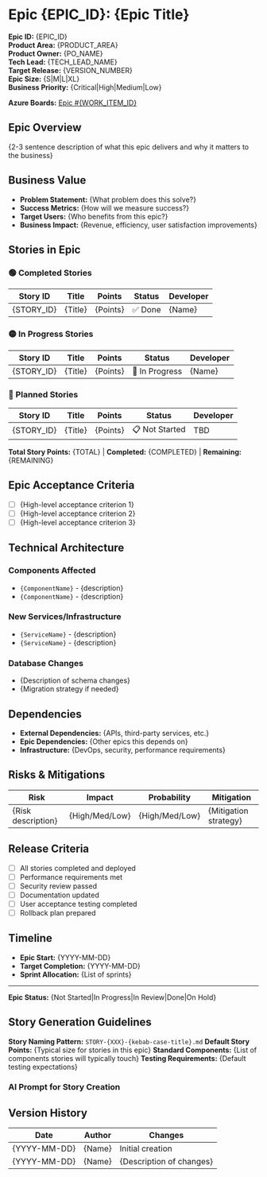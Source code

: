 # Epic {EPIC_ID}: {Epic Title}


**Epic ID:** {EPIC_ID}  
**Product Area:** {PRODUCT_AREA}  
**Product Owner:** {PO_NAME}  
**Tech Lead:** {TECH_LEAD_NAME}  
**Target Release:** {VERSION_NUMBER}  
**Epic Size:** {S|M|L|XL}  
**Business Priority:** {Critical|High|Medium|Low}  

**Azure Boards:** [Epic #{WORK_ITEM_ID}](https://dev.azure.com/{org}/{project}/_workitems/edit/{id})

## Epic Overview
{2-3 sentence description of what this epic delivers and why it matters to the business}

## Business Value
- **Problem Statement:** {What problem does this solve?}
- **Success Metrics:** {How will we measure success?}
- **Target Users:** {Who benefits from this epic?}
- **Business Impact:** {Revenue, efficiency, user satisfaction improvements}

## Stories in Epic

### 🟢 Completed Stories
| Story ID | Title | Points | Status | Developer |
|----------|-------|---------|--------|-----------|
| {STORY_ID} | {Title} | {Points} | ✅ Done | {Name} |

### 🟡 In Progress Stories  
| Story ID | Title | Points | Status | Developer |
|----------|-------|---------|--------|-----------|
| {STORY_ID} | {Title} | {Points} | 🔄 In Progress | {Name} |

### 🔴 Planned Stories
| Story ID | Title | Points | Status | Developer |
|----------|-------|---------|--------|-----------|
| {STORY_ID} | {Title} | {Points} | 📋 Not Started | TBD |

**Total Story Points:** {TOTAL} | **Completed:** {COMPLETED} | **Remaining:** {REMAINING}

## Epic Acceptance Criteria
- [ ] {High-level acceptance criterion 1}
- [ ] {High-level acceptance criterion 2}
- [ ] {High-level acceptance criterion 3}

## Technical Architecture
### Components Affected
- `{ComponentName}` - {description}
- `{ComponentName}` - {description}

### New Services/Infrastructure
- `{ServiceName}` - {description}
- `{ServiceName}` - {description}

### Database Changes
- {Description of schema changes}
- {Migration strategy if needed}

## Dependencies
- **External Dependencies:** {APIs, third-party services, etc.}
- **Epic Dependencies:** {Other epics this depends on}
- **Infrastructure:** {DevOps, security, performance requirements}

## Risks & Mitigations
| Risk | Impact | Probability | Mitigation |
|------|--------|-------------|------------|
| {Risk description} | {High/Med/Low} | {High/Med/Low} | {Mitigation strategy} |

## Release Criteria
- [ ] All stories completed and deployed
- [ ] Performance requirements met
- [ ] Security review passed  
- [ ] Documentation updated
- [ ] User acceptance testing completed
- [ ] Rollback plan prepared

## Timeline
- **Epic Start:** {YYYY-MM-DD}
- **Target Completion:** {YYYY-MM-DD}
- **Sprint Allocation:** {List of sprints}

---
**Epic Status:** {Not Started|In Progress|In Review|Done|On Hold}

## Story Generation Guidelines
**Story Naming Pattern:** `STORY-{XXX}-{kebab-case-title}.md`
**Default Story Points:** {Typical size for stories in this epic}
**Standard Components:** {List of components stories will typically touch}
**Testing Requirements:** {Default testing expectations}

### AI Prompt for Story Creation

## Version History
| Date | Author | Changes |
|------|--------|---------|
| {YYYY-MM-DD} | {Name} | Initial creation |
| {YYYY-MM-DD} | {Name} | {Description of changes} |